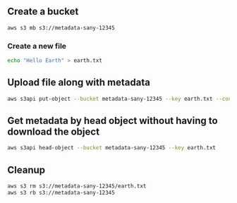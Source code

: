 ## Create a bucket

```sh
aws s3 mb s3://metadata-sany-12345
```

### Create a new file

```sh
echo "Hello Earth" > earth.txt
```

## Upload file along with metadata

```sh
aws s3api put-object --bucket metadata-sany-12345 --key earth.txt --content-type plain/txt --body earth.txt --metadata Planet=Earth
```

## Get metadata by head object without having to download the object

```sh
aws s3api head-object --bucket metadata-sany-12345 --key earth.txt
```

## Cleanup

```sh
aws s3 rm s3://metadata-sany-12345/earth.txt
aws s3 rb s3://metadata-sany-12345
```